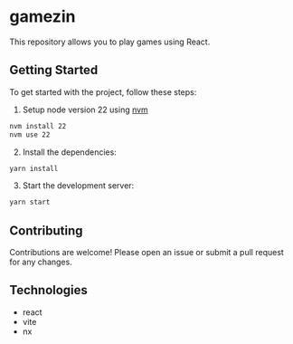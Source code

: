 # gamezin

This repository allows you to play games using React.

## Getting Started

To get started with the project, follow these steps:

1. Setup node version 22 using [nvm](https://github.com/nvm-sh/nvm)

```sh
nvm install 22
nvm use 22
```

2. Install the dependencies:

```sh
yarn install
```

3. Start the development server:

```sh
yarn start
```

## Contributing

Contributions are welcome! Please open an issue or submit a pull request for any changes.

## Technologies

- react
- vite
- nx
